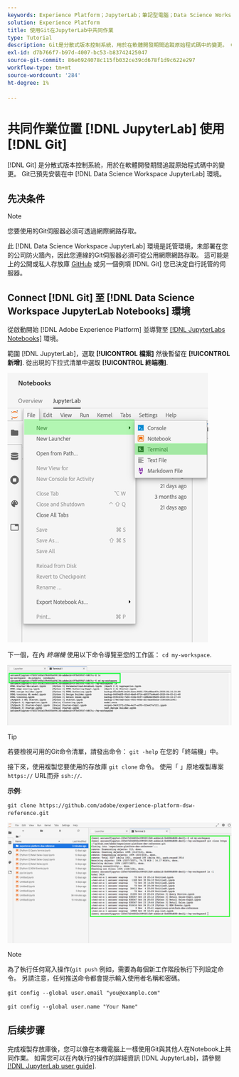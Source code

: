 ```yaml
---
keywords: Experience Platform；JupyterLab；筆記型電腦；Data Science Workspace；熱門主題；Git；Github
solution: Experience Platform
title: 使用Git在JupyterLab中共同作業
type: Tutorial
description: Git是分散式版本控制系統，用於在軟體開發期間追蹤原始程式碼中的變更。 Git已預先安裝在Data Science Workspace JupyterLab環境中。
exl-id: d7b766f7-b97d-4007-bc53-b83742425047
source-git-commit: 86e6924078c115fb032ce39cd678f1d9c622e297
workflow-type: tm+mt
source-wordcount: '284'
ht-degree: 1%

---
```


# 共同作業位置 [!DNL JupyterLab] 使用 [!DNL Git]

[!DNL Git] 是分散式版本控制系統，用於在軟體開發期間追蹤原始程式碼中的變更。 Git已預先安裝在中 [!DNL Data Science Workspace JupyterLab] 環境。

## 先决条件

>[!NOTE]
>
> 您要使用的Git伺服器必須可透過網際網路存取。

此 [!DNL Data Science Workspace JupyterLab] 環境是託管環境，未部署在您的公司防火牆內，因此您連線的Git伺服器必須可從公用網際網路存取。 這可能是上的公開或私人存放庫 [GitHub](https://github.com/) 或另一個例項 [!DNL Git] 您已決定自行託管的伺服器。

## Connect [!DNL Git] 至 [!DNL Data Science Workspace JupyterLab Notebooks] 環境

從啟動開始 [!DNL Adobe Experience Platform] 並導覽至 [[!DNL JupyterLabs Notebooks]](https://platform.adobe.com/notebooks/jupyterLab) 環境。

範圍 [!DNL JupyterLab]，選取 **[!UICONTROL 檔案]** 然後暫留在 **[!UICONTROL 新增]**. 從出現的下拉式清單中選取 **[!UICONTROL 終端機]**.

![JupyterLab Nav](../images/jupyterlab/tutorials/open-terminal.png)

下一個，在內 *終端機* 使用以下命令導覽至您的工作區： `cd my-workspace`.

![cd工作區](../images/jupyterlab/tutorials/find-workspace.png)

>[!TIP]
>
> 若要檢視可用的Git命令清單，請發出命令： `git -help` 在您的「終端機」中。

接下來，使用複製您要使用的存放庫 `git clone` 命令。 使用「 」原地複製專案 `https://` URL而非 `ssh://`.

**示例**:

`git clone https://github.com/adobe/experience-platform-dsw-reference.git`

![原地複製](../images/jupyterlab/tutorials/git-collaboration.png)

>[!NOTE]
>
> 為了執行任何寫入操作(`git push` 例如，需要為每個新工作階段執行下列設定命令。 另請注意，任何推送命令都會提示輸入使用者名稱和密碼。
>
>`git config --global user.email "you@example.com"`
>
>`git config --global user.name "Your Name"`

## 后续步骤

完成複製存放庫後，您可以像在本機電腦上一樣使用Git與其他人在Notebook上共同作業。 如需您可以在內執行的操作的詳細資訊 [!DNL JupyterLab]，請參閱 [[!DNL JupyterLab user guide]](./overview.md).
